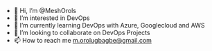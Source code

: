 - 👋 Hi, I’m @MeshOrols
- 👀 I’m interested in DevOps
- 🌱 I’m currently learning DevOps with Azure, Googlecloud and AWS
- 💞️ I’m looking to collaborate on DevOps Projects
- 📫 How to reach me m.orolugbagbe@gmail.com

<!---
MeshOrols/MeshOrols is a ✨ special ✨ repository because its `README.md` (this file) appears on your GitHub profile.
You can click the Preview link to take a look at your changes.
--->
